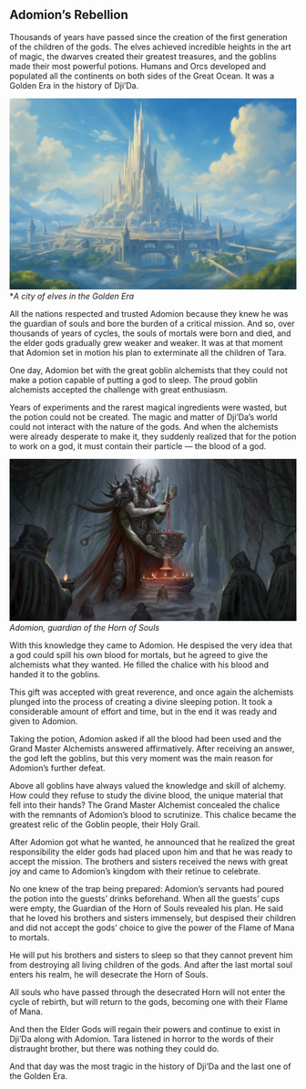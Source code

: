 ## Adomion’s Rebellion

Thousands of years have passed since the creation of the first generation of the children of the gods. The elves achieved incredible heights in the art of magic, the dwarves created their greatest treasures, and the goblins made their most powerful potions. Humans and Orcs developed and populated all the continents on both sides of the Great Ocean. It was a Golden Era in the history of Dji’Da.


![](images/elftown.2x.png)
**A city of elves in the Golden Era*

All the nations respected and trusted Adomion because they knew he was the guardian of souls and bore the burden of a critical mission. And so, over thousands of years of cycles, the souls of mortals were born and died, and the elder gods gradually grew weaker and weaker. It was at that moment that Adomion set in motion his plan to exterminate all the children of Tara.

One day, Adomion bet with the great goblin alchemists that they could not make a potion capable of putting a god to sleep. The proud goblin alchemists accepted the challenge with great enthusiasm.

Years of experiments and the rarest magical ingredients were wasted, but the potion could not be created. The magic and matter of Dji’Da’s world could not interact with the nature of the gods. And when the alchemists were already desperate to make it, they suddenly realized that for the potion to work on a god, it must contain their particle — the blood of a god.


![](images/5adomion.2x.png)
*Adomion, guardian of the Horn of Souls*

With this knowledge they came to Adomion. He despised the very idea that a god could spill his own blood for mortals, but he agreed to give the alchemists what they wanted. He filled the chalice with his blood and handed it to the goblins.

This gift was accepted with great reverence, and once again the alchemists plunged into the process of creating a divine sleeping potion. It took a considerable amount of effort and time, but in the end it was ready and given to Adomion.

Taking the potion, Adomion asked if all the blood had been used and the Grand Master Alchemists answered affirmatively. After receiving an answer, the god left the goblins, but this very moment was the main reason for Adomion’s further defeat.

Above all goblins have always valued the knowledge and skill of alchemy. How could they refuse to study the divine blood, the unique material that fell into their hands? The Grand Master Alchemist concealed the chalice with the remnants of Adomion’s blood to scrutinize. This chalice became the greatest relic of the Goblin people, their Holy Grail.

After Adomion got what he wanted, he announced that he realized the great responsibility the elder gods had placed upon him and that he was ready to accept the mission. The brothers and sisters received the news with great joy and came to Adomion’s kingdom with their retinue to celebrate.

No one knew of the trap being prepared: Adomion’s servants had poured the potion into the guests’ drinks beforehand. When all the guests’ cups were empty, the Guardian of the Horn of Souls revealed his plan. He said that he loved his brothers and sisters immensely, but despised their children and did not accept the gods’ choice to give the power of the Flame of Mana to mortals.

He will put his brothers and sisters to sleep so that they cannot prevent him from destroying all living children of the gods. And after the last mortal soul enters his realm, he will desecrate the Horn of Souls.

All souls who have passed through the desecrated Horn will not enter the cycle of rebirth, but will return to the gods, becoming one with their Flame of Mana.

And then the Elder Gods will regain their powers and continue to exist in Dji’Da along with Adomion. Tara listened in horror to the words of their distraught brother, but there was nothing they could do.

And that day was the most tragic in the history of Dji’Da and the last one of the Golden Era.
